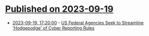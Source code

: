 # [Published on 2023-09-19](index.md)

* [2023-09-19, 17:20:00](https://news.slashdot.org/story/23/09/19/1555245/us-federal-agencies-seek-to-streamline-hodgepodge-of-cyber-reporting-rules?utm_source=rss1.0mainlinkanon&utm_medium=feed) - [US Federal Agencies Seek to Streamline 'Hodgepodge' of Cyber Reporting Rules](https://news.slashdot.org/story/23/09/19/1555245/us-federal-agencies-seek-to-streamline-hodgepodge-of-cyber-reporting-rules?utm_source=rss1.0mainlinkanon&utm_medium=feed)
